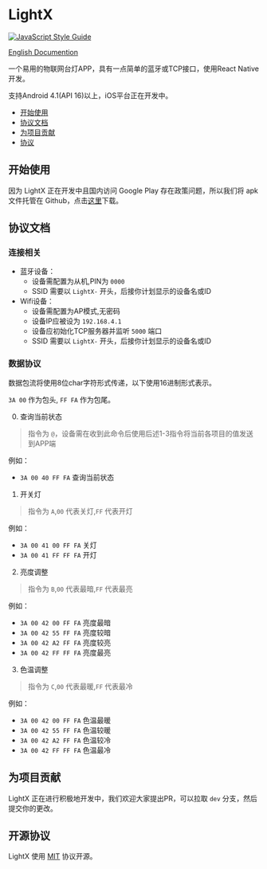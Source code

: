 # LightX

[![JavaScript Style Guide](https://cdn.rawgit.com/feross/standard/master/badge.svg)](https://github.com/feross/standard)

[English Documention](./README.md)

一个易用的物联网台灯APP，具有一点简单的蓝牙或TCP接口，使用React Native开发。

支持Android 4.1(API 16)以上，iOS平台正在开发中。

- [开始使用](#getting-started)
- [协议文档](#protocol-documentation)
- [为项目贡献](#contributing)
- [协议](#license)

## 开始使用
<span id="getting-started"></span>

因为 LightX 正在开发中且国内访问 Google Play 存在政策问题，所以我们将 apk 文件托管在 Github，点击[这里](https://github.com/noahziheng/LightX/releases)下载。

## 协议文档
<span id="protocol-documentation"></span>

### 连接相关

 - 蓝牙设备：
    - 设备需配置为从机,PIN为 `0000`
    - SSID 需要以 `LightX-` 开头，后接你计划显示的设备名或ID
 - Wifi设备：
    - 设备需配置为AP模式,无密码
    - 设备IP应被设为 `192.168.4.1`
    - 设备应初始化TCP服务器并监听 `5000` 端口
    - SSID 需要以 `LightX-` 开头，后接你计划显示的设备名或ID

### 数据协议

数据包流将使用8位char字符形式传递，以下使用16进制形式表示。

`3A 00` 作为包头, `FF FA` 作为包尾。

0. 查询当前状态

> 指令为 `@`，设备需在收到此命令后使用后述1-3指令将当前各项目的值发送到APP端

例如：
 - `3A 00 40 FF FA` 查询当前状态


1. 开关灯

> 指令为 `A`,`00` 代表关灯,`FF` 代表开灯

例如：
 - `3A 00 41 00 FF FA` 关灯
 - `3A 00 41 FF FF FA` 开灯

2. 亮度调整

> 指令为 `B`,`00` 代表最暗,`FF` 代表最亮

例如：
 - `3A 00 42 00 FF FA`	亮度最暗
 - `3A 00 42 55 FF FA`	亮度较暗
 - `3A 00 42 A2 FF FA`	亮度较亮
 - `3A 00 42 FF FF FA`	亮度最亮

3. 色温调整

> 指令为 `C`,`00` 代表最暖,`FF` 代表最冷

例如：
 - `3A 00 42 00 FF FA`	色温最暖
 - `3A 00 42 55 FF FA`	色温较暖
 - `3A 00 42 A2 FF FA`	色温较冷
 - `3A 00 42 FF FF FA`	色温最冷

## 为项目贡献
<span id="contributing"></span>

LightX 正在进行积极地开发中，我们欢迎大家提出PR，可以拉取 `dev` 分支，然后提交你的更改。

## 开源协议
<span id="license"></span>

LightX 使用 [MIT](./LICENSE) 协议开源。